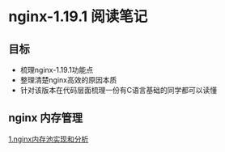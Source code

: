 # nginx-1.19.1 阅读笔记

## 目标

- 梳理nginx-1.19.1功能点
- 整理清楚nginx高效的原因本质
- 针对该版本在代码层面梳理一份有C语言基础的同学都可以读懂

## nginx 内存管理
[1.nginx内存池实现和分析](./document/nginx内存池实现和分析.md)
